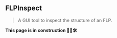 ## FLPInspect

> A GUI tool to inspect the structure of an FLP.

**This page is in construction 👷‍♂️🛠**
